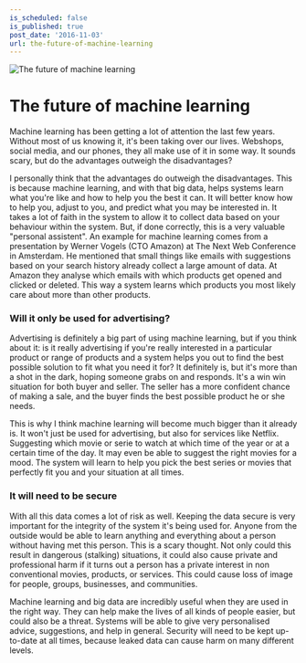 ```yaml
---
is_scheduled: false
is_published: true
post_date: '2016-11-03'
url: the-future-of-machine-learning
---
```

![The future of machine learning](/images/articles/machine-learning.jpg "The future of machine learning")

# The future of machine learning

Machine learning has been getting a lot of attention the last few years. Without most of us knowing it, it's been taking over our lives. Webshops, social media, and our phones, they all make use of it in some way. It sounds scary, but do the advantages outweigh the disadvantages?

I personally think that the advantages do outweigh the disadvantages. This is because machine learning, and with that big data, helps systems learn what you're like and how to help you the best it can. It will better know how to help you, adjust to you, and predict what you may be interested in. It takes a lot of faith in the system to allow it to collect data based on your behaviour within the system. But, if done correctly, this is a very valuable "personal assistent". An example for machine learning comes from a presentation by Werner Vogels (CTO Amazon) at The Next Web Conference in Amsterdam. He mentioned that small things like emails with suggestions based on your search history already collect a large amount of data. At Amazon they analyse which emails with which products get opened and clicked or deleted. This way a system learns which products you most likely care about more than other products.

### Will it only be used for advertising?

Advertising is definitely a big part of using machine learning, but if you think about it: is it really advertising if you're really interested in a particular product or range of products and a system helps you out to find the best possible solution to fit what you need it for? It definitely is, but it's more than a shot in the dark, hoping someone grabs on and responds. It's a win win situation for both buyer and seller. The seller has a more confident chance of making a sale, and the buyer finds the best possible product he or she needs.

This is why I think machine learning will become much bigger than it already is. It won't just be used for advertising, but also for services like Netflix. Suggesting which movie or serie to watch at which time of the year or at a certain time of the day. It may even be able to suggest the right movies for a mood. The system will learn to help you pick the best series or movies that perfectly fit you and your situation at all times.

### It will need to be secure

With all this data comes a lot of risk as well. Keeping the data secure is very important for the integrity of the system it's being used for. Anyone from the outside would be able to learn anything and everything about a person without having met this person. This is a scary thought. Not only could this result in dangerous (stalking) situations, it could also cause private and professional harm if it turns out a person has a private interest in non conventional movies, products, or services. This could cause loss of image for people, groups, businesses, and communities.

Machine learning and big data are incredibly useful when they are used in the right way. They can help make the lives of all kinds of people easier, but could also be a threat. Systems will be able to give very personalised advice, suggestions, and help in general. Security will need to be kept up-to-date at all times, because leaked data can cause harm on many different levels.
